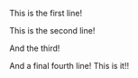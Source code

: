 This is the first line!

This is the second line!

And the third!

And a final fourth line! This is it!!